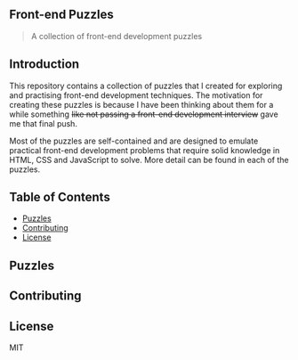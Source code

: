 ## Front-end Puzzles

> A collection of front-end development puzzles

## Introduction

This repository contains a collection of puzzles that I created for exploring and practising front-end development techniques. The motivation for creating these puzzles is because I have been thinking about them for a while something  ~~like not passing a front-end development interview~~ gave me that final push.

Most of the puzzles are self-contained and are designed to emulate practical front-end development problems that require solid knowledge in HTML, CSS and JavaScript to solve. More detail can be found in each of the puzzles.

## Table of Contents

* [Puzzles](#puzzles)
* [Contributing](#contributing)
* [License](#license)

## Puzzles

## Contributing

## License

MIT
